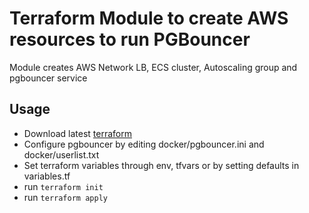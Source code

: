 Terraform Module to create AWS resources to run PGBouncer
================================================

Module creates AWS Network LB, ECS cluster, Autoscaling group and pgbouncer service

Usage
-----
* Download latest [terraform](https://www.terraform.io/downloads.html)
* Configure pgbouncer by editing docker/pgbouncer.ini and docker/userlist.txt
* Set terraform variables through env, tfvars or by setting defaults in variables.tf
* run `terraform init`
* run `terraform apply`
